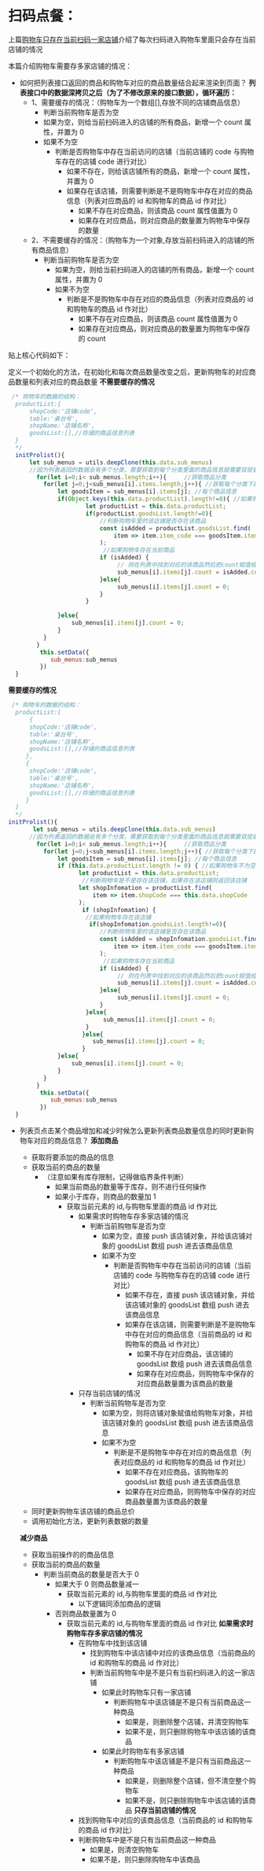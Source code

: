 # 扫码点餐：

上篇[购物车只存在当前扫码一家店铺](./购物车只存在当前扫码一家店铺.md)介绍了每次扫码进入购物车里面只会存在当前店铺的情况

本篇介绍购物车需要存多家店铺的情况：


-   如何把列表接口返回的商品和购物车对应的商品数量结合起来渲染到页面？
    **列表接口中的数据深拷贝之后（为了不修改原来的接口数据），循环遍历：**
    -   1、需要缓存的情况：（购物车为一个数组[],存放不同的店铺商品信息）
        -   判断当前购物车是否为空
        -   如果为空，则给当前扫码进入的店铺的所有商品，新增一个 count 属性，并置为 0
        -   如果不为空
            -   判断是否购物车中存在当前访问的店铺（当前店铺的 code 与购物车存在的店铺 code 进行对比）
                -   如果不存在，则给该店铺所有的商品，新增一个 count 属性，并置为 0
                -   如果存在该店铺，则需要判断是不是购物车中存在对应的商品信息（列表对应商品的 id 和购物车的商品 id 作对比）
                    -   如果不存在对应商品，则该商品 count 属性值置为 0
                    -   如果存在对应商品，则对应商品的数量置为购物车中保存的数量
    -   2、不需要缓存的情况：（购物车为一个对象,存放当前扫码进入的店铺的所有商品信息）
        -   判断当前购物车是否为空
            -   如果为空，则给当前扫码进入的店铺的所有商品，新增一个 count 属性，并置为 0
            -   如果不为空
                -   判断是不是购物车中存在对应的商品信息（列表对应商品的 id 和购物车的商品 id 作对比）
                    -   如果不存在对应商品，则该商品 count 属性值置为 0
                    -   如果存在对应商品，则对应商品的数量置为购物车中保存的 count

贴上核心代码如下：

定义一个初始化的方法，在初始化和每次商品数量改变之后，更新购物车的对应商品数量和列表对应的商品数量
**不需要缓存的情况**

```js
 /* 购物车的数据的结构：
  productList:{
      shopCode:'店铺code',
      table:'桌台号',
      shopName:'店铺名称',
      goodsList:[],//存储的商品信息列表
  }
  */
  initProlist(){
      let sub_menus = utils.deepClone(this.data.sub_menus)
      //因为列表返回的数据会有多个分类，需要获取到每个分类里面的商品信息就需要双层循环
        for(let i=0;i< sub_menus.length;i++){     //获取商品分类
          for(let j=0;j<sub_menus[i].items.length;j++){ //获取每个分类下的商品信息
              let goodsItem = sub_menus[i].items[j]; //每个商品信息
              if(Object.keys(this.data.productList).length!=0){ //如果购物车不为空
                      let productList = this.data.productList;
                      if(productList.goodsList.length!=0){
                          //判断购物车里的该店铺是否存在该商品
                          const isAdded = productList.goodsList.find(
                              item => item.item_code === goodsItem.item_code
                          );
                           //如果购物车存在当前商品
                          if (isAdded) {
                               // 则在列表中找到对应的该商品然后把count赋值给该商品
                               sub_menus[i].items[j].count = isAdded.count;
                          }else{
                               sub_menus[i].items[j].count = 0;
                          }
                      }

              }else{
                  sub_menus[i].items[j].count = 0;
              }
          }
        }
         this.setData({
            sub_menus:sub_menus
         })
  }

```

**需要缓存的情况**

```js
 /* 购物车的数据的结构：
  productList:[
      {
      shopCode:'店铺code',
      table:'桌台号',
      shopName:'店铺名称',
      goodsList:[],//存储的商品信息列表
     },
     {
      shopCode:'店铺code',
      table:'桌台号',
      shopName:'店铺名称',
      goodsList:[],//存储的商品信息列表
     }
  ]
  */
initProlist(){
       let sub_menus = utils.deepClone(this.data.sub_menus)
      //因为列表返回的数据会有多个分类，需要获取到每个分类里面的商品信息就需要双层循环
        for(let i=0;i< sub_menus.length;i++){     //获取商品分类
          for(let j=0;j<sub_menus[i].items.length;j++){ //获取每个分类下的商品信息
              let goodsItem = sub_menus[i].items[j]; //每个商品信息
              if (this.data.productList.length != 0) { //如果购物车不为空
                    let productList = this.data.productList;
                     //判断购物车是不是存在该店铺，如果存在该店铺则返回该店铺
                    let shopInfomation = productList.find(
                        item => item.shopCode === this.data.shopCode
                    );
                     if (shopInfomation) {
                      //如果购物车存在该店铺
                       if(shopInfomation.goodsList.length!=0){
                          //判断购物车里的该店铺是否存在该商品
                          const isAdded = shopInfomation.goodsList.find(
                              item => item.item_code === goodsItem.item_code
                          );
                           //如果购物车存在当前商品
                          if (isAdded) {
                               // 则在列表中找到对应的该商品然后把count赋值给该商品
                               sub_menus[i].items[j].count = isAdded.count;
                          }else{
                               sub_menus[i].items[j].count = 0;
                          }
                      }else{
                           sub_menus[i].items[j].count = 0;
                      }
                     }else{
                        sub_menus[i].items[j].count = 0;
                     }
              }else{
                  sub_menus[i].items[j].count = 0;
              }
          }
        }
         this.setData({
            sub_menus:sub_menus
         })
  }

```

-   列表页点击某个商品增加和减少时候怎么更新列表商品数量信息的同时更新购物车对应的商品信息？
    **添加商品**

    -   获取将要添加的商品的信息
    -   获取当前的商品的数量
        -   （注意如果有库存限制，记得做临界条件判断）
            -   如果当前商品的数量等于库存，则不进行任何操作
            -   如果小于库存，则商品的数量加 1
                -   获取当前元素的 id,与购物车里面的商品 id 作对比
                    -   如果需求时购物车存多家店铺的情况
                        -   判断当前购物车是否为空
                            -   如果为空，直接 push 该店铺对象，并给该店铺对象的 goodsList 数组 push 进去该商品信息
                            -   如果不为空
                                -   判断是否购物车中存在当前访问的店铺（当前店铺的 code 与购物车存在的店铺 code 进行对比）
                                    -   如果不存在，直接 push 该店铺对象，并给该店铺对象的 goodsList 数组 push 进去该商品信息
                                    -   如果存在该店铺，则需要判断是不是购物车中存在对应的商品信息（当前商品的 id 和购物车的商品 id 作对比）
                                        -   如果不存在对应商品，该店铺的 goodsList 数组 push 进去该商品信息
                                        -   如果存在对应商品，则购物车中保存的对应商品数量置为该商品的数量
                    -   只存当前店铺的情况
                        -   判断当前购物车是否为空
                            -   如果为空，则将店铺对象赋值给购物车对象，并给该店铺对象的 goodsList 数组 push 进去该商品信息
                            -   如果不为空
                                -   判断是不是购物车中存在对应的商品信息（列表对应商品的 id 和购物车的商品 id 作对比）
                                    -   如果不存在对应商品，该购物车的 goodsList 数组 push 进去该商品信息
                                    -   如果存在对应商品，则购物车中保存的对应商品数量置为该商品的数量
    -   同时更新购物车该店铺的商品总价
    -   调用初始化方法，更新列表数据的数量

    **减少商品**

    -   获取当前操作的的商品信息
    -   获取当前的商品的数量
        -   判断当前商品的数量是否大于 0
            -   如果大于 0 则商品数量减一
                -   获取当前元素的 id,与购物车里面的商品 id 作对比
                    -   以下逻辑同添加商品的逻辑
            -   否则商品数量置为 0
                -   获取当前元素的 id,与购物车里面的商品 id 作对比
                    **如果需求时购物车存多家店铺的情况**
                    -   在购物车中找到该店铺
                        -   找到购物车中该店铺中对应的该商品信息（当前商品的 id 和购物车的商品 id 作对比）
                        -   判断当前购物车中是不是只有当前扫码进入的这一家店铺
                            -  如果此时购物车只有一家店铺
                                -   判断购物车中该店铺是不是只有当前商品这一种商品
                                    -   如果是，则删除整个店铺，并清空购物车
                                    -   如果不是，则只删除购物车中该店铺的该商品
                            - 如果此时购物车有多家店铺
                                -   判断购物车中该店铺是不是只有当前商品这一种商品
                                    -   如果是，则删除整个店铺，但不清空整个购物车
                                    -   如果不是，则只删除购物车中该店铺的该商品
                    **只存当前店铺的情况**
                    -   找到购物车中对应的该商品信息（当前商品的 id 和购物车的商品 id 作对比）
                    -   判断购物车中是不是只有当前商品这一种商品
                        -   如果是，则清空购物车
                        -   如果不是，则只删除购物车中该商品


```js

```





  
